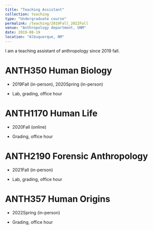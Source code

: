 ```yaml
---
title: "Teaching Assistant"
collection: teaching
type: "Undergraduate course"
permalink: /teaching/2019Fall_2022Fall
venue: "Anthropology department, UNM"
date: 2019-08-19
location: "Albuquerque, NM"
---
```


I am a teaching assistant of anthropology since 2019 fall. 

ANTH350 Human Biology
======

- 2019Fall (in-person), 2020Spring (in-person)

- Lab, grading, office hour

ANTH1170 Human Life
======
- 2020Fall (online)

- Grading, office hour

ANTH2190 Forensic Anthropology 
======
- 2021Fall (in-person)

- Lab, grading, office hour

ANTH357 Human Origins
======
- 2022Spring (in-person)

- Grading, office hour
